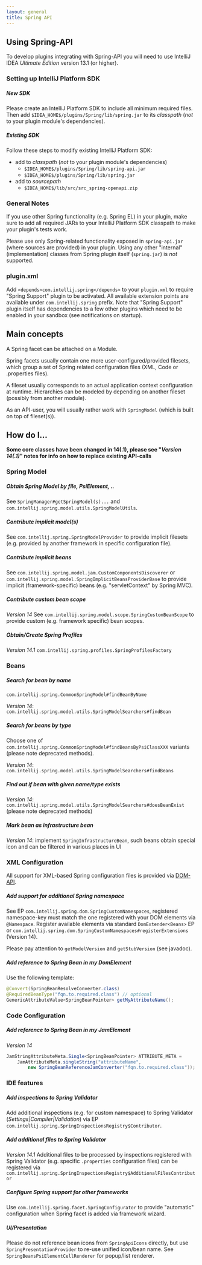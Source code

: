 ```yaml
---
layout: general
title: Spring API
---
```



## Using Spring-API
To develop plugins integrating with Spring-API you will need to use IntelliJ IDEA _Ultimate Edition_ version 13.1 (or higher).

### Setting up IntelliJ Platform SDK

##### New SDK
Please create an IntelliJ Platform SDK to include all minimum required files.
Then add `$IDEA_HOME$/plugins/Spring/lib/spring.jar` to its _classpath_ (_not_ to your plugin module's dependencies).

##### Existing SDK
Follow these steps to modify existing IntelliJ Platform SDK:

* add to _classpath_ (_not_ to your plugin module's dependencies)
	* `$IDEA_HOME$/plugins/Spring/lib/spring-api.jar`
	* `$IDEA_HOME$/plugins/Spring/lib/spring.jar`
* add to _sourcepath_
	* `$IDEA_HOME$/lib/src/src_spring-openapi.zip`

### General Notes
If you use other Spring functionality (e.g. Spring EL) in your plugin, make sure to add all required JARs to your IntelliJ Platform SDK classpath to make your plugin's tests work.


Please use only Spring-related functionality exposed in `spring-api.jar` (where   sources are provided) in your plugin. Using any other "internal" (implementation) classes from Spring plugin itself (`spring.jar`) is _not_ supported.

### plugin.xml
Add `<depends>com.intellij.spring</depends>` to your `plugin.xml` to require "Spring Support" plugin to be activated. All available extension points are available under `com.intellij.spring` prefix.
Note that "Spring Support" plugin itself has dependencies to a few other plugins which need to be enabled in your sandbox (see notifications on startup).

## Main concepts
A Spring facet can be attached on a Module.

Spring facets usually contain one more user-configured/provided filesets, which group a set of Spring related configuration files (XML, Code or .properties files).

A fileset usually corresponds to an actual application context configuration at runtime. Hierarchies can be modeled by depending on another fileset (possibly from  another module).

As an API-user, you will usually rather work with ```SpringModel``` (which is built on top of fileset(s)).

## How do I...
**Some core classes have been changed in 14(.1), please see "_Version 14(.1)_" notes for info on how to replace existing API-calls**

### Spring Model

##### Obtain Spring Model by file, PsiElement, ..
See ```SpringManager#getSpringModel(s)...``` and ```com.intellij.spring.model.utils.SpringModelUtils```.

##### Contribute implicit model(s)
See ```com.intellij.spring.SpringModelProvider``` to provide implicit filesets (e.g. provided by another framework in specific configuration file).

##### Contribute implicit beans
See ```com.intellij.spring.model.jam.CustomComponentsDiscoverer``` or ```com.intellij.spring.model.SpringImplicitBeansProviderBase``` to provide implicit (framework-specific) beans (e.g. "servletContext" by Spring MVC).

##### Contribute custom bean scope
_Version 14_
See ```com.intellij.spring.model.scope.SpringCustomBeanScope``` to provide custom (e.g. framework specific) bean scopes.

##### Obtain/Create Spring Profiles
_Version 14.1_
```com.intellij.spring.profiles.SpringProfilesFactory```

### Beans

##### Search for bean by name
```com.intellij.spring.CommonSpringModel#findBeanByName```

_Version 14_: ```com.intellij.spring.model.utils.SpringModelSearchers#findBean```

##### Search for beans by type
Choose one of ```com.intellij.spring.CommonSpringModel#findBeansByPsiClassXXX``` variants (please note deprecated methods).

_Version 14_: ```com.intellij.spring.model.utils.SpringModelSearchers#findBeans```

##### Find out if bean with given name/type exists
_Version 14_: ```com.intellij.spring.model.utils.SpringModelSearchers#doesBeanExist``` (please note deprecated methods)

##### Mark bean as infrastructure bean
_Version 14_: implement ```SpringInfrastructureBean```, such beans obtain special icon and can be filtered in various places in UI

### XML Configuration
All support for XML-based Spring configuration files is provided via [DOM-API](xml_dom_api.html).

##### Add support for additional Spring namespace
See EP ```com.intellij.spring.dom.SpringCustomNamespaces```, registered namespace-key must match the one registered with your DOM elements via ```@Namespace```.
Register available elements via standard ```DomExtender<Beans>``` EP or ```com.intellij.spring.dom.SpringCustomNamespaces#registerExtensions``` (Version 14).

Please pay attention to ```getModelVersion``` and ```getStubVersion``` (see javadoc).

##### Add reference to Spring Bean in my DomElement
Use the following template:

```java
@Convert(SpringBeanResolveConverter.class)
@RequiredBeanType("fqn.to.required.class") // optional
GenericAttributeValue<SpringBeanPointer> getMyAttributeName();
```


### Code Configuration

##### Add reference to Spring Bean in my JamElement
_Version 14_

```java
JamStringAttributeMeta.Single<SpringBeanPointer> ATTRIBUTE_META =
    JamAttributeMeta.singleString("attributeName",
        new SpringBeanReferenceJamConverter("fqn.to.required.class"));
```

### IDE features

##### Add inspections to Spring Validator
Add additional inspections (e.g. for custom namespace) to Spring Validator (*Settings|Compiler|Validation*) via EP ```com.intellij.spring.SpringInspectionsRegistry$Contributor```.

##### Add additional files to Spring Validator
_Version 14.1_
Additional files to be processed by inspections registered with Spring Validator (e.g. specific ```.properties``` configuration files) can be registered via  ```com.intellij.spring.SpringInspectionsRegistry$AdditionalFilesContributor```

##### Configure Spring support for other frameworks
Use ```com.intellij.spring.facet.SpringConfigurator``` to provide "automatic" configuration when Spring facet is added via framework wizard.

##### UI/Presentation
Please do not reference bean icons from ```SpringApiIcons``` directly, but use ```SpringPresentationProvider``` to re-use unified icon/bean name. See ```SpringBeansPsiElementCellRenderer``` for popup/list renderer.
